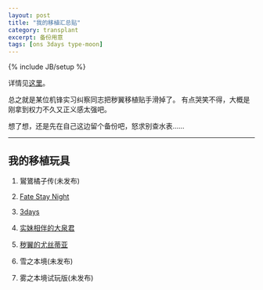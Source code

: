 ```yaml
---
layout: post
title: "我的移植汇总贴"
category: transplant
excerpt: 备份用意
tags: [ons 3days type-moon]
---
```

{% include JB/setup %}

详情见[这里](http://tieba.baidu.com/p/1683675420)。

总之就是某位机锋实习纠察同志把秽翼移植贴手滑掉了。
有点哭笑不得，大概是刚拿到权力不久又正义感太强吧。

想了想，还是先在自己这边留个备份吧，怒求别查水表……

---

## 我的移植玩具

1. 鸑鷟橘子传(未发布)

2. [Fate Stay Night](/pages/fate.html)

3. [3days](/pages/3days.html)

4. [实妹相伴的大泉君](/pages/realsister.html)

5. [秽翼的尤丝蒂亚](/pages/eustia.html)

6. 雪之本境(未发布)

7. 雾之本境试玩版(未发布)

